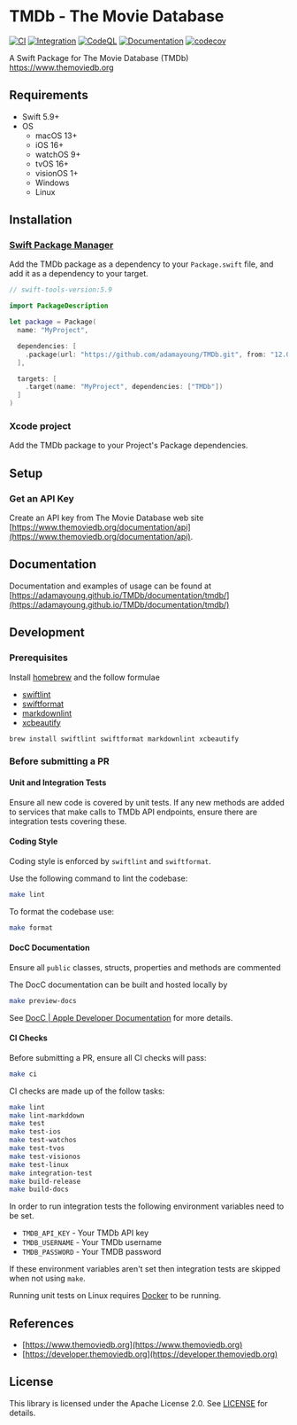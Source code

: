 # TMDb - The Movie Database

[![CI](https://github.com/adamayoung/TMDb/actions/workflows/ci.yml/badge.svg)](https://github.com/adamayoung/TMDb/actions/workflows/ci.yml)
[![Integration](https://github.com/adamayoung/TMDb/actions/workflows/integration.yml/badge.svg)](https://github.com/adamayoung/TMDb/actions/workflows/integration.yml)
[![CodeQL](https://github.com/adamayoung/TMDb/actions/workflows/codeql.yml/badge.svg)](https://github.com/adamayoung/TMDb/actions/workflows/codeql.yml)
[![Documentation](https://github.com/adamayoung/TMDb/actions/workflows/documentation.yml/badge.svg)](https://github.com/adamayoung/TMDb/actions/workflows/documentation.yml)
[![codecov](https://codecov.io/gh/adamayoung/TMDb/graph/badge.svg?token=TICHRASF6F)](https://codecov.io/gh/adamayoung/TMDb)

A Swift Package for The Movie Database (TMDb) <https://www.themoviedb.org>

## Requirements

* Swift 5.9+
* OS
  * macOS 13+
  * iOS 16+
  * watchOS 9+
  * tvOS 16+
  * visionOS 1+
  * Windows
  * Linux

## Installation

### [Swift Package Manager](https://github.com/apple/swift-package-manager)

Add the TMDb package as a dependency to your `Package.swift` file, and add it
as a dependency to your target.

```swift
// swift-tools-version:5.9

import PackageDescription

let package = Package(
  name: "MyProject",

  dependencies: [
    .package(url: "https://github.com/adamayoung/TMDb.git", from: "12.0.0")
  ],

  targets: [
    .target(name: "MyProject", dependencies: ["TMDb"])
  ]
)
```

### Xcode project

Add the TMDb package to your Project's Package dependencies.

## Setup

### Get an API Key

Create an API key from The Movie Database web site
[https://www.themoviedb.org/documentation/api](https://www.themoviedb.org/documentation/api).

## Documentation

Documentation and examples of usage can be found at
[https://adamayoung.github.io/TMDb/documentation/tmdb/](https://adamayoung.github.io/TMDb/documentation/tmdb/)

## Development

### Prerequisites

Install [homebrew](https://brew.sh) and the follow formulae

* [swiftlint](https://github.com/realm/SwiftLint)
* [swiftformat](https://github.com/nicklockwood/SwiftFormat)
* [markdownlint](https://github.com/igorshubovych/markdownlint-cli)
* [xcbeautify](https://github.com/cpisciotta/xcbeautify)

```bash
brew install swiftlint swiftformat markdownlint xcbeautify
```

### Before submitting a PR

#### Unit and Integration Tests

Ensure all new code is covered by unit tests. If any new methods are added to
services that make calls to TMDb API endpoints, ensure there are integration tests
covering these.

#### Coding Style

Coding style is enforced by `swiftlint` and `swiftformat`.

Use the following command to lint the codebase:

```bash
make lint
```

To format the codebase use:

```bash
make format
```

#### DocC Documentation

Ensure all `public` classes, structs, properties and methods are commented

The DocC documentation can be built and hosted locally by

```bash
make preview-docs
```

See [DocC | Apple Developer Documentation](https://developer.apple.com/documentation/docc)
for more details.

#### CI Checks

Before submitting a PR, ensure all CI checks will pass:

```bash
make ci
```

CI checks are made up of the follow tasks:

```bash
make lint
make lint-markddown
make test
make test-ios
make test-watchos
make test-tvos
make test-visionos
make test-linux
make integration-test
make build-release
make build-docs
```

In order to run integration tests the following environment variables need to
be set.

* `TMDB_API_KEY` - Your TMDb API key
* `TMDB_USERNAME` - Your TMDb username
* `TMDB_PASSWORD` - Your TMDB password

If these environment variables aren't set then integration tests are skipped
when not using `make`.

Running unit tests on Linux requires [Docker](https://www.docker.com) to be
running.

## References

* [https://www.themoviedb.org](https://www.themoviedb.org)
* [https://developer.themoviedb.org](https://developer.themoviedb.org)

## License

This library is licensed under the Apache License 2.0. See
[LICENSE](https://github.com/adamayoung/TMDb/blob/main/LICENSE) for details.
